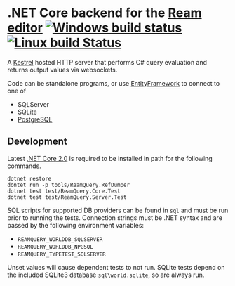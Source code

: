 # .NET Core backend for the [Ream editor](https://github.com/stofte/ream-editor) [![Windows build status](https://ci.appveyor.com/api/projects/status/7p2pha3iiaomihr4?svg=true)](https://ci.appveyor.com/project/stofte/ream-query) [![Linux build Status](https://travis-ci.org/stofte/ream-query.svg?branch=master)](https://travis-ci.org/stofte/ream-query)

A [Kestrel](https://github.com/aspnet/KestrelHttpServer) hosted HTTP server that performs C# query evaluation and returns output values via websockets.

Code can be standalone programs, or use [EntityFramework](https://github.com/aspnet/EntityFramework) to connect to one of

 - SQLServer
 - SQLite
 - [PostgreSQL](https://github.com/npgsql/Npgsql.EntityFrameworkCore.PostgreSQL/)

## Development

Latest [.NET Core 2.0](https://www.microsoft.com/net/download) is required to be installed 
in path for the following commands.

```
dotnet restore
dontet run -p tools/ReamQuery.RefDumper
dotnet test test/ReamQuery.Core.Test
dotnet test test/ReamQuery.Server.Test
```

SQL scripts for supported DB providers can be found in `sql` and must be run prior to running the tests.
Connection strings must be .NET syntax and are passed by the following environment variables:

 - `REAMQUERY_WORLDDB_SQLSERVER`
 - `REAMQUERY_WORLDDB_NPGSQL`
 - `REAMQUERY_TYPETEST_SQLSERVER`

Unset values will cause dependent tests to not run. SQLite tests depend on the included SQLite3 database `sql\world.sqlite`, so are always run.
